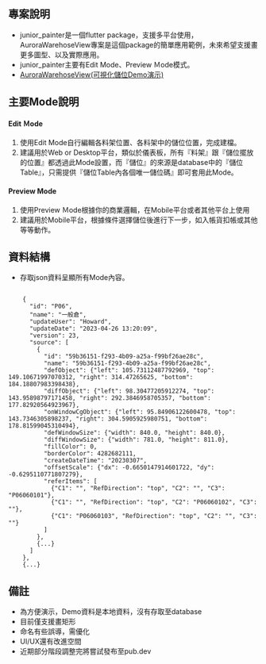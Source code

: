 ## 專案說明
* junior_painter是一個flutter package，支援多平台使用，
AuroraWarehoseView專案是這個package的簡單應用範例，未來希望支援畫更多圖型、以及實際應用。
* junior_painter主要有Edit Mode、Preview Ｍode模式。
* [AuroraWarehoseView(可視化儲位Demo演示)](https://cheeregofa.github.io/AuroraWarehoseView)

## 主要Mode說明

#### Edit Ｍode
1. 使用Edit Mode自行編輯各料架位置、各料架中的儲位位置，完成建檔。
2. 建議用於Web or Desktop平台，類似於儀表板，所有『料架』跟『儲位擺放的位置』都透過此Mode設置，而『儲位』的來源是database中的『儲位Table』，只需提供『儲位Table內各個唯一儲位碼』即可套用此Mode。

#### Preview Mode
1. 使用Preview Ｍode根據你的商業邏輯，在Mobile平台或者其他平台上使用
2. 建議用於Mobile平台，根據條件選擇儲位後進行下一步，如入帳貨扣帳或其他等等動作。

## 資料結構
* 存取json資料呈顯所有Mode內容。
```

    {
      "id": "P06",
      "name": "一般倉",
      "updateUser": "Howard",
      "updateDate": "2023-04-26 13:20:09",
      "version": 23,
      "source": [
        {
          "id": "59b36151-f293-4b09-a25a-f99bf26ae28c",
          "name": "59b36151-f293-4b09-a25a-f99bf26ae28c",
          "defObject": {"left": 105.73112487792969, "top": 149.10671997070312, "right": 314.47265625, "bottom": 184.18807983398438},
          "diffObject": {"left": 98.30477205912274, "top": 143.95898797171458, "right": 292.3846958705357, "bottom": 177.82920564923967},
          "onWindowCgObject": {"left": 95.84906122600478, "top": 143.7346305898237, "right": 304.5905925980751, "bottom": 178.81599045310494},
          "defWindowSize": {"width": 840.0, "height": 840.0},
          "diffWindowSize": {"width": 781.0, "height": 811.0},
          "fillColor": 0,
          "borderColor": 4282682111,
          "createDateTime": "20230307",
          "offsetScale": {"dx": -0.6650147914601722, "dy": -0.6295110771807279},
          "referItems": [
            {"C1": "", "RefDirection": "top", "C2": "", "C3": "P06060101"},
            {"C1": "", "RefDirection": "top", "C2": "P06060102", "C3": ""},
            {"C1": "P06060103", "RefDirection": "top", "C2": "", "C3": ""}
          ]
        },
        {...}
      ]
    },
    {...}

```


## 備註
* 為方便演示，Demo資料是本地資料，沒有存取至database
* 目前僅支援畫矩形
* 命名有些誤導，需優化
* UI/UX還有改進空間
* 近期部分階段調整完將嘗試發布至pub.dev